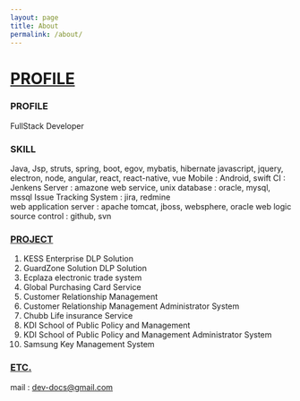 ```yaml
---
layout: page
title: About
permalink: /about/
---
```


# <u>PROFILE</u> 



### **PROFILE**

FullStack Developer 

### SKILL

Java, Jsp, struts, spring, boot, egov, mybatis, hibernate
javascript, jquery, electron, node, angular, react, react-native, vue 
Mobile : Android, swift 
CI : Jenkens 
Server : amazone web service, unix 
database : oracle, mysql, mssql 
Issue Tracking System : jira, redmine  
web application server : apache tomcat, jboss, websphere, oracle web logic 
source control : github, svn

### <u>PROJECT</u> 

1. KESS Enterprise DLP Solution  
2. GuardZone Solution DLP Solution 
3. Ecplaza electronic trade system 
4. Global Purchasing Card Service 
5. Customer Relationship Management 
6. Customer Relationship Management Administrator System 
7. Chubb Life insurance Service 
8. KDI School of Public Policy and Management 
9. KDI School of Public Policy and Management Administrator System 
10. Samsung Key Management System 



### <u>ETC.</u>

mail : dev-docs@gmail.com

